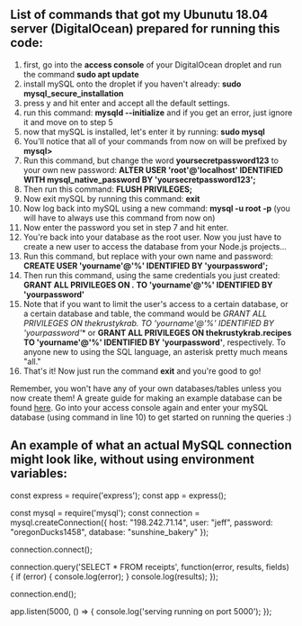 ## List of commands that got my Ubunutu 18.04 server (DigitalOcean) prepared for running this code:

1. first, go into the **access console** of your DigitalOcean droplet and run the command **sudo apt update**
2. install mySQL onto the droplet if you haven't already: **sudo mysql_secure_installation**
3. press y and hit enter and accept all the default settings.
4. run this command: **mysqld --initialize** and if you get an error, just ignore it and move on to step 5
5. now that mySQL is installed, let's enter it by running: **sudo mysql**
6. You'll notice that all of your commands from now on will be prefixed by **mysql>**
7. Run this command, but change the word **yoursecretpassword123** to your own new password: **ALTER USER 'root'@'localhost' IDENTIFIED WITH mysql_native_password BY 'yoursecretpassword123';**
8. Then run this command: **FLUSH PRIVILEGES;**
9. Now exit mySQL by running this command: **exit**
10. Now log back into mySQL using a new command: **mysql -u root -p** (you will have to always use this command from now on)
11. Now enter the password you set in step 7 and hit enter.
12. You're back into your database as the root user. Now you just have to create a new user to access the database from your Node.js projects...
13. Run this command, but replace with your own name and password: **CREATE USER 'yourname'@'%' IDENTIFIED BY 'yourpassword';**
14. Then run this command, using the same credentials you just created: **GRANT ALL PRIVILEGES ON *.* TO 'yourname'@'%' IDENTIFIED BY 'yourpassword'**
15. Note that if you want to limit the user's access to a certain database, or a certain database and table, the command would be **GRANT ALL PRIVILEGES ON thekrustykrab.* TO 'yourname'@'%' IDENTIFIED BY 'yourpassword'** or **GRANT ALL PRIVILEGES ON thekrustykrab.recipes TO 'yourname'@'%' IDENTIFIED BY 'yourpassword'**, respectively. To anyone new to using the SQL language, an asterisk pretty much means "all."
16. That's it! Now just run the command **exit** and you're good to go!

Remember, you won't have any of your own databases/tables unless you now create them! A greate guide for making an example database can be found [here](https://dev.mysql.com/doc/refman/8.0/en/creating-database.html). Go into your access console again and enter your mySQL database (using command in line 10) to get started on running the queries :)

## An example of what an actual MySQL connection might look like, without using environment variables:

const express = require('express');
const app = express();

const mysql = require('mysql');
const connection = mysql.createConnection({
  host: "198.242.71.14",
  user: "jeff",
  password: "oregonDucks1458",
  database: "sunshine_bakery"
});

connection.connect();

connection.query('SELECT * FROM receipts', function(error, results, fields) {
  if (error) {
    console.log(error);
  }
  console.log(results);
});

connection.end();

app.listen(5000, () => {
  console.log('serving running on port 5000');
});




